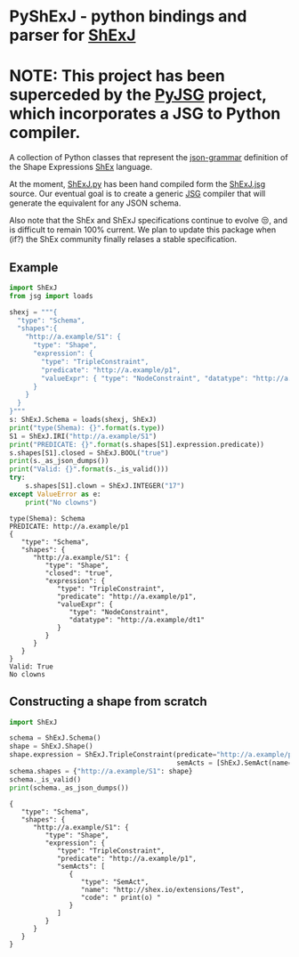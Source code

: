# PyShExJ - python bindings and parser for [ShExJ](https://github.com/shexSpec/shexTest/blob/master/doc/ShExJ.jsg)

# NOTE: This project has been superceded by the [PyJSG](http://github.com/hsolbrig/pyjsg) project, which incorporates a JSG to Python compiler.

A collection of Python classes that represent the [json-grammar](https://github.com/ericprud/jsg) definition of the Shape Expressions [ShEx]() language. 

At the moment, [ShExJ.py](src/ShExj.py) has been hand compiled form the [ShExJ.jsg]((https://github.com/shexSpec/shexTest/blob/master/doc/ShExJ.jsg)) source.  Our eventual goal is to create a generic [JSG](https://github.com/ericprud/jsg) compiler that will generate the equivalent for any JSON schema.

Also note that the ShEx and ShExJ specifications continue to evolve :unamused:, and is difficult to remain 100% current.  We plan to update this package when (if?) the ShEx community finally relases a stable specification.

## Example
```python
import ShExJ
from jsg import loads

shexj = """{
  "type": "Schema",
  "shapes":{
    "http://a.example/S1": {
      "type": "Shape",
      "expression": {
        "type": "TripleConstraint",
        "predicate": "http://a.example/p1",
        "valueExpr": { "type": "NodeConstraint", "datatype": "http://a.example/dt1" }
      }
    }
  }
}"""
s: ShExJ.Schema = loads(shexj, ShExJ)
print("type(Shema): {}".format(s.type))
S1 = ShExJ.IRI("http://a.example/S1")
print("PREDICATE: {}".format(s.shapes[S1].expression.predicate))
s.shapes[S1].closed = ShExJ.BOOL("true")
print(s._as_json_dumps())
print("Valid: {}".format(s._is_valid()))
try:
    s.shapes[S1].clown = ShExJ.INTEGER("17")
except ValueError as e:
    print("No clowns")
```
```text
type(Shema): Schema
PREDICATE: http://a.example/p1
{
   "type": "Schema",
   "shapes": {
      "http://a.example/S1": {
         "type": "Shape",
         "closed": "true",
         "expression": {
            "type": "TripleConstraint",
            "predicate": "http://a.example/p1",
            "valueExpr": {
               "type": "NodeConstraint",
               "datatype": "http://a.example/dt1"
            }
         }
      }
   }
}
Valid: True
No clowns
```

## Constructing a shape from scratch
```python
import ShExJ

schema = ShExJ.Schema()
shape = ShExJ.Shape()
shape.expression = ShExJ.TripleConstraint(predicate="http://a.example/p1",
                                          semActs = [ShExJ.SemAct(name="http://shex.io/extensions/Test", code=" print(o) ")])
schema.shapes = {"http://a.example/S1": shape}
schema._is_valid()
print(schema._as_json_dumps())
```
```text
{
   "type": "Schema",
   "shapes": {
      "http://a.example/S1": {
         "type": "Shape",
         "expression": {
            "type": "TripleConstraint",
            "predicate": "http://a.example/p1",
            "semActs": [
               {
                  "type": "SemAct",
                  "name": "http://shex.io/extensions/Test",
                  "code": " print(o) "
               }
            ]
         }
      }
   }
}
```